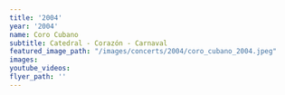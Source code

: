 ```yaml
---
title: '2004'
year: '2004'
name: Coro Cubano
subtitle: Catedral - Corazón - Carnaval
featured_image_path: "/images/concerts/2004/coro_cubano_2004.jpeg"
images:
youtube_videos:
flyer_path: ''
---
```


